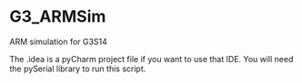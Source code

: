 G3_ARMSim
=========

ARM simulation for G3S14

The .idea is a pyCharm project file if you want to use that IDE. You will need the pySerial library to run this script.
